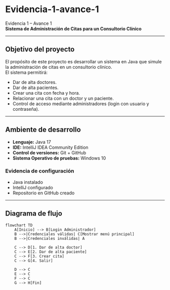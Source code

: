 # Evidencia-1-avance-1
Evidencia 1 – Avance 1  
**Sistema de Administración de Citas para un Consultorio Clínico**

---

##  Objetivo del proyecto
El propósito de este proyecto es desarrollar un sistema en Java que simule la administración de citas en un consultorio clínico.  
El sistema permitirá:  
- Dar de alta doctores.  
- Dar de alta pacientes.  
- Crear una cita con fecha y hora.  
- Relacionar una cita con un doctor y un paciente.  
- Control de acceso mediante administradores (login con usuario y contraseña).  

---

## Ambiente de desarrollo
- **Lenguaje:** Java 17   
- **IDE:** IntelliJ IDEA Community Edition  
- **Control de versiones:** Git + GitHub  
- **Sistema Operativo de pruebas:** Windows 10  

### Evidencia de configuración
- Java instalado   
- IntelliJ configurado  
- Repositorio en GitHub creado   

---

##  Diagrama de flujo
```mermaid
flowchart TD
    A[Inicio] --> B[Login Administrador]
    B -->|Credenciales válidas| C[Mostrar menú principal]
    B -->|Credenciales inválidas| A

    C --> D[1. Dar de alta doctor]
    C --> E[2. Dar de alta paciente]
    C --> F[3. Crear cita]
    C --> G[4. Salir]

    D --> C
    E --> C
    F --> C
    G --> H[Fin]

